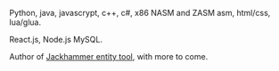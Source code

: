 Python, java, javascrypt, c++, c#, x86 NASM and ZASM asm, html/css, lua/glua.

React.js, Node.js MySQL.

Author of [Jackhammer entity tool](https://github.com/Lenny-the-burger/jackhammer-entity-tool), with more to come.
